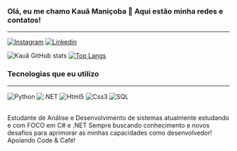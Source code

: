 ### Olá, eu me chamo Kauã Maniçoba 👋 Aqui estão minha redes e contatos!
-----
 [![Instagram](https://img.shields.io/badge/Instagram-E4405F?style=for-the-badge&logo=instagram&logoColor=white)](https://www.instagram.com/krm_013/) [![Linkedin](https://img.shields.io/badge/LinkedIn-0077B5?style=for-the-badge&logo=linkedin&logoColor=white)](https://www.linkedin.com/in/kau%C3%A3-rodrigues241202/) 

![Kauã GitHub stats](https://github-readme-stats.vercel.app/api?username=KauaManicoba907&show_icons=true&theme=dracula)
[![Top Langs](https://github-readme-stats.vercel.app/api/top-langs/?username=KauaManicoba907)](https://github.com/anuraghazra/github-readme-stats)

### Tecnologias que eu utilizo
----
<div style="display: inline_block">
<img align ="center" alt="Python" src="https://img.shields.io/badge/Python-3776AB?style=for-the-badge&logo=python&logoColor=white"/>
 <img align ="center" alt=".NET" src="https://img.shields.io/badge/.NET-5C2D91?style=for-the-badge&logo=.net&logoColor=white"/>
<img align ="center" alt="Html5" src="https://img.shields.io/badge/HTML5-E34F26?style=for-the-badge&logo=html5&logoColor=white"/>
<img align ="center" alt="Css3" src="https://img.shields.io/badge/CSS3-1572B6?style=for-the-badge&logo=css3&logoColor=white"/>
<img align ="center" alt="SQL" src="https://img.shields.io/badge/MySQL-00000F?style=for-the-badge&logo=mysql&logoColor=white"/>
</div><br>

Estudante de Análise e Desenvolvimento de sistemas atualmente estudando e com FOCO em C# e .NET Sempre buscando conhecimento e novos desafios para aprimorar as minhas capacidades como desenvolvedor!
Apoiando Code & Café!
